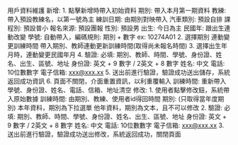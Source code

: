 用戶資料維護
    新增: 
        1. 點擊新增時帶入初始資料
            期別: 帶入本月第一期資料
            教練: 帶入預設教練名，以第一號為主
            練訓日期: 由期別對映帶入
            汽車類別: 預設自排
            課程別: 預設普小
            報名來源: 預設團報
            性別: 預設男
            出生: 今日為主
            民國年: 跟出生連動改變
            學號: 自動帶入，編碼規則: 期別 + 數字 ex: 10274A01
        2. 選擇期別
            連動變更訓練時間
            帶入期別、教師連動更新訓練時間(取得尚未報名時間)
        3. 選擇出生年月時，連動變更民國年月
        4. 驗證: 
            必填: 期別、教師、時間、學號、身份證、姓名、出生、區號、地址
            身份證: 英文 + 9 數字 / 2英文 + 8 數字
            姓名: 中文
            電話: 10位數數字
            電子信箱: xxx@xxx.xx
        5. 送出前進行驗證，驗證成功送出儲存，系統返回成功資訊
        6. 頁面不關閉，介面重置資訊，以利重覆輸入
            訓練時間: 重新帶入
            學號、身份證、姓名、電話、信箱、地址清空
    修改:
        1. 使用者點擊修改鈕，系統帶入原始數據
            訓練時間: 由期別、教練、使用者id得回時間
            期別: (只取得當年度期別)
                本年資料，期別為下拉選單
                他年資料，期別為文本，且不可以修改 
        2. 驗證: 
            必填: 期別、教師、時間、學號、身份證、姓名、出生、區號、地址
            身份證: 英文 + 9 數字 / 2英文 + 8 數字
            姓名: 中文
            電話: 10位數數字
            電子信箱: xxx@xxx.xx
        3. 送出前進行驗證，驗證成功送出修改，系統返回成功，關閉頁面


